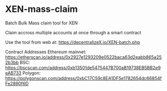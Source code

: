 # XEN-mass-claim
Batch Bulk Mass claim tool for XEN

Claim accross multiple accounts at once through a smart contract

Use the tool from web at: https://decentralizeX.io/XEN-batch.php

Contract Addresses
Ethereum mainnet: https://etherscan.io/address/0x2927e1293209e0522baca63d2eabb865a252b3bb
BSC: https://bscscan.com/address/0xb13501de5475447B700aB19738EB5BB2e9eAB733
Polygon: https://polygonscan.com/address/0xbC17C59c8EA1DF5e1782654dc66854fFe2890f6D

